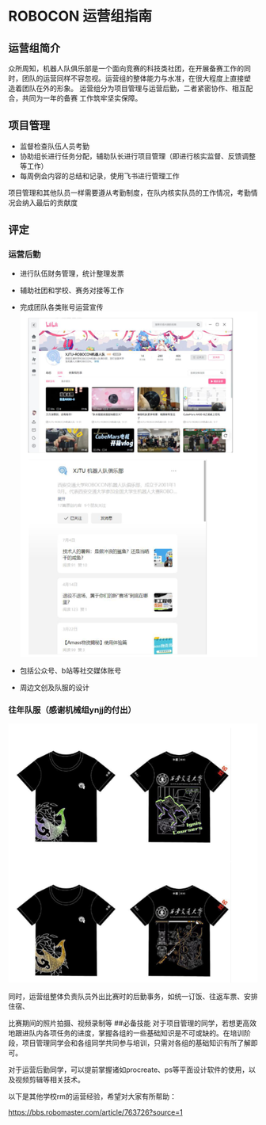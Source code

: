 # ROBOCON 运营组指南
## 运营组简介
众所周知，机器人队俱乐部是一个面向竞赛的科技类社团，在开展备赛工作的同
时，团队的运营同样不容忽视。运营组的整体能力与水准，在很大程度上直接塑
造着团队在外的形象。
运营组分为项目管理与运营后勤，二者紧密协作、相互配合，共同为一年的备赛
工作筑牢坚实保障。
## 项目管理
- 监督检查队伍人员考勤
- 协助组长进行任务分配，辅助队长进行项目管理（即进行核实监督、反馈调整等工作）
- 每周例会内容的总结和记录，使用飞书进行管理工作

项目管理和其他队员一样需要遵从考勤制度，在队内核实队员的工作情况，考勤情况会纳入最后的贡献度
## 评定
### 运营后勤

- 进行队伍财务管理，统计整理发票
- 辅助社团和学校、赛务对接等工作
- 完成团队各类账号运营宣传
![](images/pic1.png)

- 包括公众号、b站等社交媒体账号
- 周边文创及队服的设计
### 往年队服（感谢机械组ynjj的付出）
![](images/clothes.png)

同时，运营组整体负责队员外出比赛时的后勤事务，如统一订饭、往返车票、安排住宿、

比赛期间的照片拍摄、视频录制等
##必备技能
对于项目管理的同学，若想更高效地跟进队内各项任务的进度，掌握各组的一些基础知识是不可或缺的。在培训阶段，项目管理同学会和各组同学共同参与培训，只需对各组的基础知识有所了解即可。

对于运营后勤同学，可以提前掌握诸如procreate、ps等平面设计软件的使用，以及视频剪辑等相关技术。

以下是其他学校rm的运营经验，希望对大家有所帮助：

https://bbs.robomaster.com/article/763726?source=1

